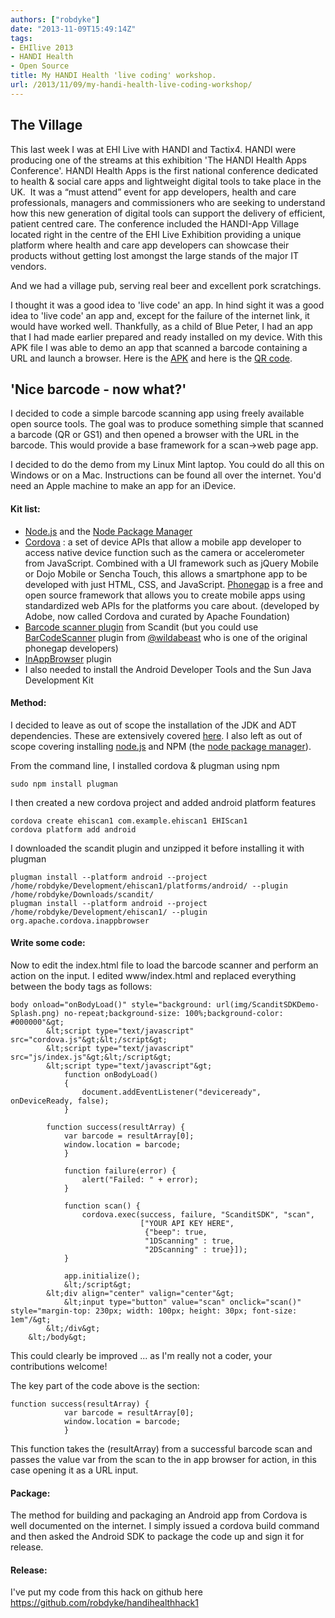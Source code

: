 ```yaml
---
authors: ["robdyke"]
date: "2013-11-09T15:49:14Z"
tags:
- EHIlive 2013
- HANDI Health
- Open Source
title: My HANDI Health 'live coding' workshop.
url: /2013/11/09/my-handi-health-live-coding-workshop/
---
```

## The Village

This last week I was at EHI Live with HANDI and Tactix4. HANDI were producing one of the streams at this exhibition 'The HANDI Health Apps Conference'. HANDI Health Apps is the first national conference dedicated to health & social care apps and lightweight digital tools to take place in the UK.  It was a “must attend” event for app developers, health and care professionals, managers and commissioners who are seeking to understand how this new generation of digital tools can support the delivery of efficient, patient centred care. The conference included the HANDI-App Village located right in the centre of the EHI Live Exhibition providing a unique platform where health and care app developers can showcase their products without getting lost amongst the large stands of the major IT vendors.

And we had a village pub, serving real beer and excellent pork scratchings.

I thought it was a good idea to 'live code' an app. In hind sight it was a good idea to 'live code' an app and, except for the failure of the internet link, it would have worked well. Thankfully, as a child of Blue Peter, I had an app that I had made earlier prepared and ready installed on my device. With this APK file I was able to demo an app that scanned a barcode containing a URL and launch a browser. Here is the [APK](http://www.robdyke.com/WWScan-QR.apk) and here is the [QR code](http://www.robdyke.com/EhiLive.png).

<!--more-->

## 'Nice barcode - now what?'

I decided to code a simple barcode scanning app using freely available open source tools. The goal was to produce something simple that scanned a barcode (QR or GS1) and then opened a browser with the URL in the barcode. This would provide a base framework for a scan->web page app.

I decided to do the demo from my Linux Mint laptop. You could do all this on Windows or on a Mac. Instructions can be found all over the internet. You'd need an Apple machine to make an app for an iDevice.

#### Kit list:

  * [Node.js](http://nodejs.org/) and the [Node Package Manager](https://npmjs.org/)
  * [Cordova](http://cordova.apache.org/) : a set of device APIs that allow a mobile app developer to access native device function such as the camera or accelerometer from JavaScript. Combined with a UI framework such as jQuery Mobile or Dojo Mobile or Sencha Touch, this allows a smartphone app to be developed with just HTML, CSS, and JavaScript. [Phonegap](http://phonegap.com/) is a free and open source framework that allows you to create mobile apps using standardized web APIs for the platforms you care about. (developed by Adobe, now called Cordova and curated by Apache Foundation)
  * [Barcode scanner plugin](https://github.com/Scandit/BarcodeScannerPlugin) from Scandit (but you could use [BarCodeScanner](https://github.com/wildabeast/BarcodeScanner) plugin from [@wildabeast](https://github.com/wildabeast) who is one of the original phonegap developers)
  * [InAppBrowser](https://github.com/apache/cordova-plugin-inappbrowser) plugin
  * I also needed to install the Android Developer Tools and the Sun Java Development Kit

#### Method:

I decided to leave as out of scope the installation of the JDK and ADT dependencies. These are extensively covered [here](http://cordova.apache.org/docs/en/3.1.0/guide_platforms_android_index.md.html#Android%20Platform%20Guide). I also left as out of scope covering installing [node.js](http://nodejs.org/) and NPM (the [node package manager](https://npmjs.org/)).

From the command line, I installed cordova & plugman using npm

```sudo npm install cordova
sudo npm install plugman
```

I then created a new cordova project and added android platform features

```
cordova create ehiscan1 com.example.ehiscan1 EHIScan1
cordova platform add android
```

I downloaded the scandit plugin and unzipped it before installing it with plugman

```
plugman install --platform android --project /home/robdyke/Development/ehiscan1/platforms/android/ --plugin /home/robdyke/Downloads/scandit/
plugman install --platform android --project /home/robdyke/Development/ehiscan1/ --plugin org.apache.cordova.inappbrowser
```

#### Write some code:

Now to edit the index.html file to load the barcode scanner and perform an action on the input. I edited www/index.html and replaced everything between the body tags as follows:

```
body onload="onBodyLoad()" style="background: url(img/ScanditSDKDemo-Splash.png) no-repeat;background-size: 100%;background-color: #000000"&gt;
        &lt;script type="text/javascript" src="cordova.js"&gt;&lt;/script&gt;
        &lt;script type="text/javascript" src="js/index.js"&gt;&lt;/script&gt;
        &lt;script type="text/javascript"&gt;
            function onBodyLoad()
            {
                document.addEventListener("deviceready", onDeviceReady, false);
            }

	    function success(resultArray) {
	    	var barcode = resultArray[0];
	    	window.location = barcode;
            }

            function failure(error) {
                alert("Failed: " + error);
            }

            function scan() {
                cordova.exec(success, failure, "ScanditSDK", "scan",
                             ["YOUR API KEY HERE",
                              {"beep": true,
                              "1DScanning" : true,
                              "2DScanning" : true}]);
            }

            app.initialize();
            &lt;/script&gt;
        &lt;div align="center" valign="center"&gt;
            &lt;input type="button" value="scan" onclick="scan()" style="margin-top: 230px; width: 100px; height: 30px; font-size: 1em"/&gt;
        &lt;/div&gt;
    &lt;/body&gt;
```

This could clearly be improved ... as I'm really not a coder, your contributions welcome!

The key part of the code above is the section:

```
function success(resultArray) {
	    	var barcode = resultArray[0];
	    	window.location = barcode;
            }
```

This function takes the (resultArray) from a successful barcode scan and passes the value var from the scan to the in app browser for action, in this case opening it as a URL input.

#### Package:

The method for building and packaging an Android app from Cordova is well documented on the internet. I simply issued a cordova build command and then asked the Android SDK to package the code up and sign it for release.

#### Release:

I've put my code from this hack on github here <https://github.com/robdyke/handihealthhack1>
